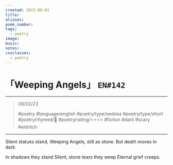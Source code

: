```yaml
---
created: 2023-08-01
title:
aliases:
poem_number:
tags:
  - poetry
image:
music:
notes:
cssclasses:
  - poetry
---
```

# 「Weeping Angels」 `EN#142`

---

> 08/02/23
> 
> #poetry 
> #language/english 
> #poetry/type/sedoka #poetry/type/short 
> #poetry/rhymed/🔴 
> #poetry/rating/⭐⭐⭐⭐ 
> #fiction #dark #scary #eldritch 

---

Silent statues stand,
Weeping Angels, still as stone.
But death moves in dark.

In shadows they stand
Silent, stone tears they weep
Eternal grief creeps.